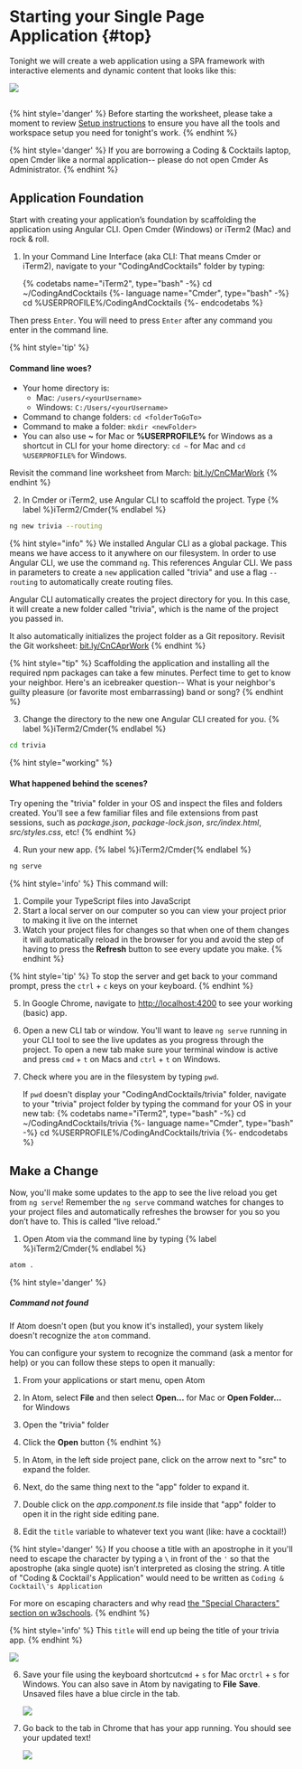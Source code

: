 # Starting your Single Page Application {#top}
Tonight we will create a web application using a SPA framework with interactive elements and dynamic content that looks like this:

![](images/completed.png)

<!-- trick markdown to give me a little space between these two sections of text -->
## 
{% hint style='danger' %}
Before starting the worksheet, please take a moment to review [Setup instructions](/setup) to ensure you have all the tools and workspace setup you need for tonight's work.
{% endhint %}

{% hint style='danger' %}
If you are borrowing a Coding & Cocktails laptop, open Cmder like a normal application-- please do not open Cmder As Administrator.
{% endhint %}

<!-- trick markdown to give me a little space between these two sections of text -->
## 
## Application Foundation
Start with creating your application’s foundation by scaffolding the application using Angular CLI. Open Cmder (Windows) or iTerm2 (Mac) and rock &amp; roll.

1. In your Command Line Interface (aka CLI: That means Cmder or iTerm2), navigate to your "CodingAndCocktails" folder by typing: 

    {% codetabs name="iTerm2", type="bash" -%} 
cd ~/CodingAndCocktails
   {%- language name="Cmder", type="bash" -%} 
cd %USERPROFILE%/CodingAndCocktails
   {%- endcodetabs %}

  
  Then press `Enter`. You will need to press `Enter` after any command you enter in the command line.

  {% hint style='tip' %}
#### Command line woes?
  - Your home directory is:
    - Mac: `/users/<yourUsername>`
    - Windows: `C:/Users/<yourUsername>`
  - Command to change folders: `cd <folderToGoTo>`
  - Command to make a folder: `mkdir <newFolder>`
  - You can also use **~** for Mac or **%USERPROFILE%** for Windows as a shortcut in CLI for your home directory: `cd ~` for Mac and `cd %USERPROFILE%` for Windows.

  Revisit the command line worksheet from March:
[bit.ly/CnCMarWork](https://bit.ly/CnCMarWork)
  {% endhint %}

2. In Cmder or iTerm2, use Angular CLI to scaffold the project. Type
  {% label %}iTerm2/Cmder{% endlabel %}
  ```bash
ng new trivia --routing
  ```
  {% hint style="info" %}
We installed Angular CLI as a global package. This means we have access to it anywhere on our filesystem. In order to use Angular CLI, we use the command `ng`. This references Angular CLI. We pass in parameters to create a `new` application called "trivia" and use a flag `--routing` to automatically create routing files.

Angular CLI automatically creates the project directory for you. In this case, it will create a new folder called "trivia", which is the name of the project you passed in. 

It also automatically initializes the project folder as a Git repository. Revisit the Git worksheet:
[bit.ly/CnCAprWork](https://bit.ly/CnCAprWork)
  {% endhint %}

  {% hint style="tip" %}
Scaffolding the application and installing all the required npm packages can take a few minutes. Perfect time to get to know your neighbor. Here's an icebreaker question-- What is your neighbor's guilty pleasure (or favorite most embarrassing) band or song?
  {% endhint %}

3. Change the directory to the new one Angular CLI created for you. 
  {% label %}iTerm2/Cmder{% endlabel %}
  ```bash
cd trivia
  ```
  {% hint style="working" %}
#### What happened behind the scenes? 
Try opening the "trivia" folder in your OS and inspect the files and folders created. You'll see a few familiar files and file extensions from past sessions, such as _package.json_, _package-lock.json_, _src/index.html_, _src/styles.css_, etc!
  {% endhint %}

4. Run your new app.
  {% label %}iTerm2/Cmder{% endlabel %}
  ```bash
ng serve
  ```

  {% hint style='info' %}
This command will:

1. Compile your TypeScript files into JavaScript
2. Start a local server on our computer so you can view your project prior to making it live on the internet
3. Watch your project files for changes so that when one of them changes it will automatically reload in the browser for you and avoid the step of having to press the **Refresh** button to see every update you make.
  {% endhint %}
  
  {% hint style='tip' %}
To stop the server and get back to your command prompt, press the `ctrl` + `c` keys on your keyboard.
  {% endhint %}

5.  In Google Chrome, navigate to [http://localhost:4200](http://localhost:4200) to see your working (basic) app.

6. Open a new CLI tab or window. You'll want to leave `ng serve` running in your CLI tool to see the live updates as you progress through the project. To open a new tab make sure your terminal window is active and press `cmd` + `t` on Macs and `ctrl` + `t` on Windows.

7. Check where you are in the filesystem by typing `pwd`.

   If `pwd` doesn't display your "CodingAndCocktails/trivia" folder, navigate to your "trivia" project folder by typing the command for your OS in your new tab:
   {% codetabs name="iTerm2", type="bash" -%} 
cd ~/CodingAndCocktails/trivia
   {%- language name="Cmder", type="bash" -%} 
cd %USERPROFILE%/CodingAndCocktails/trivia
   {%- endcodetabs %}

## Make a Change

Now, you'll make some updates to the app to see the live reload you get from `ng serve`! Remember the `ng serve` command watches for changes to your project files and automatically refreshes the browser for you so you don’t have to.  This is called “live reload.”

1. Open Atom via the command line by typing
   {% label %}iTerm2/Cmder{% endlabel %}
```bash
atom .
```

  {% hint style='danger' %}
##### Command not found

If Atom doesn't open (but you know it's installed), your system likely doesn't recognize the `atom` command.

You can configure your system to recognize the command (ask a mentor for help) or you can follow these steps to open it manually:
  1. From your applications or start menu, open Atom
  2. In Atom, select **File** and then select **Open...** for Mac or **Open Folder...** for Windows
  3. Open the "trivia" folder
  4. Click the **Open** button
  {% endhint %}

2. In Atom, in the left side project pane, click on the arrow next to "src" to expand the folder.

3. Next, do the same thing next to the "app" folder to expand it.

4. Double click on the _app.component.ts_ file inside that "app" folder to open it in the right side editing pane.

5. Edit the `title` variable to whatever text you want (like: have a cocktail!)

  {% hint style='danger' %}
If you choose a title with an apostrophe in it you'll need to escape the character by typing a `\` in front of the `'` so that the apostrophe (aka single quote) isn't interpreted as closing the string.  A title of "Coding & Cocktail's Application" would need to be written as `Coding & Cocktail\'s Application`

For more on escaping characters and why read [the "Special Characters" section on w3schools](https://www.w3schools.com/js/js_strings.asp).
  {% endhint %}

  {% hint style='info' %}
This `title` will end up being the title of your trivia app.
  {% endhint %}

  ![](images/1_change-title.gif)

6. Save your file using the keyboard shortcut`cmd` + `s` for Mac or`ctrl` + `s` for Windows. You can also save in Atom by navigating to **File** <i class="fa fa-long-arrow-right"></i> **Save**. Unsaved files have a blue circle in the tab.

   ![](images/1_unsaved-atom.png)

7. Go back to the tab in Chrome that has your app running. You should see your updated text!

    ![](images/1_app-update.gif)


